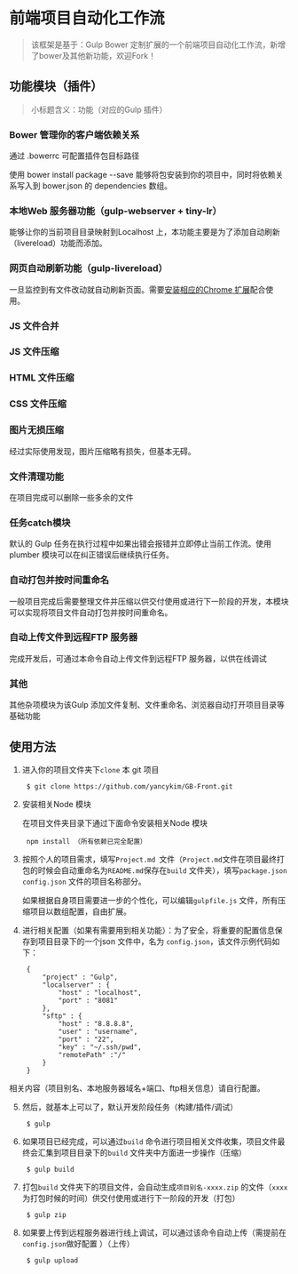 
前端项目自动化工作流
====


> 该框架是基于：Gulp Bower 定制扩展的一个前端项目自动化工作流，新增了bower及其他新功能，欢迎Fork！

>


## 功能模块（插件）

> 小标题含义：功能（对应的Gulp 插件）

### Bower  管理你的客户端依赖关系

通过 .bowerrc 可配置插件包目标路径

使用 bower install package --save 能够将包安装到你的项目中，同时将依赖关系写入到 bower.json 的 dependencies 数组。

### 本地Web 服务器功能（gulp-webserver + tiny-lr）

能够让你的当前项目目录映射到Localhost 上，本功能主要是为了添加自动刷新（livereload）功能而添加。

### 网页自动刷新功能（gulp-livereload）

一旦监控到有文件改动就自动刷新页面。需要[安装相应的Chrome 扩展](https://chrome.google.com/webstore/detail/livereload/jnihajbhpnppcggbcgedagnkighmdlei?hl=zh-CN)配合使用。

### JS 文件合并

### JS 文件压缩

### HTML 文件压缩

### CSS  文件压缩

### 图片无损压缩

经过实际使用发现，图片压缩略有损失，但基本无碍。

### 文件清理功能

在项目完成可以删除一些多余的文件

### 任务catch模块

默认的 Gulp 任务在执行过程中如果出错会报错并立即停止当前工作流。使用plumber 模块可以在纠正错误后继续执行任务。

### 自动打包并按时间重命名

一般项目完成后需要整理文件并压缩以供交付使用或进行下一阶段的开发，本模块可以实现将项目文件自动打包并按时间重命名。

### 自动上传文件到远程FTP 服务器

完成开发后，可通过本命令自动上传文件到远程FTP 服务器，以供在线调试

### 其他

其他杂项模块为该Gulp 添加文件复制、文件重命名、浏览器自动打开项目目录等基础功能




## 使用方法



1. 进入你的项目文件夹下`clone` 本 git 项目

		$ git clone https://github.com/yancykim/GB-Front.git

		
2. 安装相关Node 模块

	在项目文件夹目录下通过下面命令安装相关Node 模块

		npm install （所有依赖已完全配置）

3. 按照个人的项目需求，填写`Project.md `文件（`Project.md`文件在项目最终打包的时候会自动重命名为`README.md`保存在`build` 文件夹），填写`package.json` `config.json` 文件的项目名称部分。

	如果根据自身项目需要进一步的个性化，可以编辑`gulpfile.js` 文件，所有压缩项目以数组配置，自由扩展。

4. 进行相关配置（如果有需要用到相关功能）：为了安全，将重要的配置信息保存到项目目录下的一个json 文件中，名为 `config.json`，该文件示例代码如下：

		{
			"project" : "Gulp", 	
			"localserver" : {
    			"host" : "localhost",
    			"port" : "8081"
  			},
 			"sftp" : {
    			"host" : "8.8.8.8",
    			"user" : "username",
   				"port" : "22",
    			"key" : "~/.ssh/pwd",
    			"remotePath" :"/"
 			}
		}   
相关内容（项目别名、本地服务器域名+端口、ftp相关信息）请自行配置。
		
5. 然后，就基本上可以了，默认开发阶段任务（构建/插件/调试）

		$ gulp
	
6. 如果项目已经完成，可以通过`build` 命令进行项目相关文件收集，项目文件最终会汇集到项目目录下的`build` 文件夹中方面进一步操作（压缩）

		$ gulp build

7. 打包`build` 文件夹下的项目文件，会自动生成`项目别名-xxxx.zip` 的文件（`xxxx` 为打包时候的时间）供交付使用或进行下一阶段的开发（打包）

		$ gulp zip
		
8. 如果要上传到远程服务器进行线上调试，可以通过该命令自动上传（需提前在 `config.json`做好配置 ）（上传）

		$ gulp upload 





